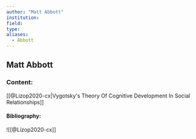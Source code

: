 ```yaml
---
author: "Matt Abbott"
institution:
field:
type:
aliases:
  - Abbott
---
```


## Matt Abbott

### Content:
[[@Lizop2020-cx|Vygotsky's Theory Of Cognitive Development In Social Relationships]]

#### Bibliography:

![[@Lizop2020-cx]]